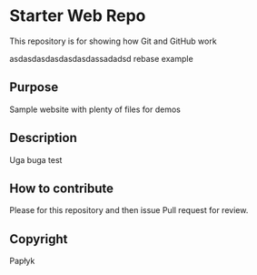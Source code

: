 # Starter Web Repo

This repository is for showing how Git and GitHub work

asdasdasdasdasdasdassadadsd rebase example

## Purpose

Sample website with plenty of files for demos

## Description

Uga buga test

## How to contribute 

Please for this repository and then issue Pull request for review.
## Copyright

Papłyk